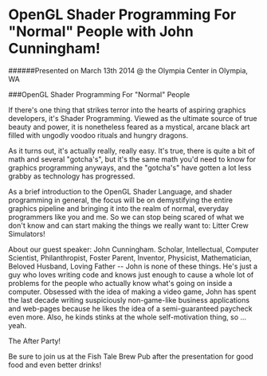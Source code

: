 OpenGL Shader Programming For "Normal" People with John Cunningham!
========================

######Presented on March 13th 2014 @ the Olympia Center in Olympia, WA

###OpenGL Shader Programming For "Normal" People 

If there's one thing that strikes terror into the hearts of aspiring graphics developers, it's Shader Programming. Viewed as the ultimate source of true beauty and power, it is nonetheless feared as a mystical, arcane black art filled with ungodly voodoo rituals and hungry dragons.

As it turns out, it's actually really, really easy.  It's true, there is quite a bit of math and several "gotcha's", but it's the same math you'd need to know for graphics programming anyways, and the "gotcha's" have gotten a lot less grabby as technology has progressed.

As a brief introduction to the OpenGL Shader Language, and shader programming in general, the focus will be on demystifying the entire graphics pipeline and bringing it into the realm of normal, everyday programmers like you and me.  So we can stop being scared of what we don't know and can start making the things we really want to: Litter Crew Simulators!

About our guest speaker: 
John Cunningham.  Scholar, Intellectual, Computer Scientist, Philanthropist, Foster Parent, Inventor, Physicist, Mathematician, Beloved Husband, Loving Father -- John is none of these things.  He's just a guy who loves writing code and knows just enough to cause a whole lot of problems for the people who actually know what's going on inside a computer.  Obsessed with the idea of making a video game, John has spent the last decade writing suspiciously non-game-like business applications and web-pages because he likes the idea of a semi-guaranteed paycheck even more.  Also, he kinds stinks at the whole self-motivation thing, so ... yeah. 


The After Party!

Be sure to join us at the Fish Tale Brew Pub after the presentation for good food and even better drinks! 